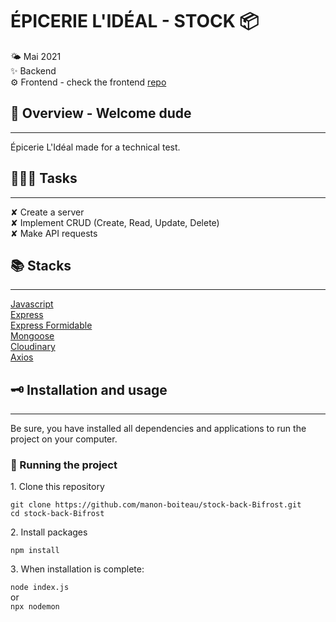 # ÉPICERIE L'IDÉAL - STOCK 📦

🌤 Mai 2021  
✨ Backend  
⚙️ Frontend - check the frontend [repo](https://github.com/manon-boiteau/stock-front-Bifrost.git)

## 🌈 Overview - Welcome dude

---

Épicerie L'Idéal made for a technical test.

## 👩🏻‍💻 Tasks

---

✘ Create a server  
✘ Implement CRUD (Create, Read, Update, Delete)  
✘ Make API requests

## 📚 Stacks

---

[Javascript](https://www.w3schools.com/js/default.asp)  
[Express](https://github.com/expressjs/express)  
[Express Formidable](https://github.com/hatashiro/express-formidable)  
[Mongoose](https://mongoosejs.com/docs/guide.html)  
[Cloudinary](https://cloudinary.com/documentation)  
[Axios](https://github.com/axios/axios)

## 🗝 Installation and usage

---

Be sure, you have installed all dependencies and applications to run the project on your computer.

### 🚙 Running the project

1️. Clone this repository

`git clone https://github.com/manon-boiteau/stock-back-Bifrost.git`  
`cd stock-back-Bifrost`

2️. Install packages

`npm install`

3️. When installation is complete:

`node index.js`  
or  
`npx nodemon`
